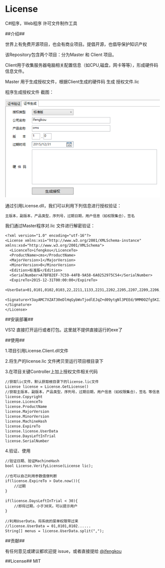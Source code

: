 # License
C#程序，Web程序 许可文件制作工具


##介绍##

世界上有免费开源项目，也会有商业项目。提倡开源，也倡导保护知识产权

该Repository包含两个项目：分为Master  和 Client 项目。

Client用于收集服务器电脑相关配置信息（如CPU,磁盘，网卡等等），形成硬件码信息文件。

Master 用于生成授权文件，根据Client生成的硬件码 生成 授权文件.lic

程序生成授权文件 截图：

![界面](制作授权文件.png)

通过引用License.dll，我们可以利用下列信息进行授权验证：

	主版本，副版本，产品类型，序列号，过期日期，用户信息（如权限集合），签名

我们通过Master程序对.lic 文件进行解密验证：

	<?xml version="1.0" encoding="utf-16"?>
	<License xmlns:xsi="http://www.w3.org/2001/XMLSchema-instance" xmlns:xsd="http://www.w3.org/2001/XMLSchema">
	  <LicenceTo>ifengkou</LicenceTo>
	  <ProductName>cms</ProductName>
	  <MajorVersion>1</MajorVersion>
	  <MinorVersion>0</MinorVersion>
	  <Edition>标准版</Edition>
	  <SerialNumber>A7BFB2EF-7C59-44FB-9A58-6A0252975C54</SerialNumber>
	  <ExpireTo>2015-12-31T00:00:00</ExpireTo>
	  <UserData>01,0101,0102,0103,22,2211,1133,2231,2202,2205,2207,2209,2206,2230</UserData>
	  <Signature>Y3ayAMC7XZAT30eDlHqGybWvTjodlEJqZ+d09ytgNl3PEEd/9MM0OZfg5KIJfyFY1DTA5r99oVsT4Q0umpAfO5Gw4XPymQhxShtiWRLlBB7GME2Z6rxQZoGdJkPWTamG6l2pFUqcS7PAC3Iqee7Lnc6G35ML8s9Uxa++Vt3D7Aw=</Signature>
	</License>


##安装部署##

VS12 直接打开运行或者打包。这里就不提供直接运行的exe了

##使用##

 1.项目引用License.Client.dll文件

 2.将生产的license.lic 文件拷贝至运行项目根目录下

 3.在项目关键Controller上加上授权文件相关代码

    //获取lic文件，默认获取根目录下的license.lic文件
    License license = License.GetLicense()
    //获取主版本，副版本，产品类型，序列号，过期日期，用户信息（如权限集合），签名 等信息
    license.Copyright
    license.LicenceTo
    license.ProductName
    license.MajorVersion
    license.MinorVersion
    license.MachineHash
    license.ExpireTo
    license.license.UserData
    license.DaysLeftInTrial
    license.SerialNumber


 4.验证、使用

 	//验证日期、验证MachineHash
 	bool License.VerifyLicense(License lic);

 	//也可以自己利用参数值做判断
	if(license.ExpireTo > Date.now()){
		//过期
	}

	if(license.DaysLeftInTrial < 30){
		//即将过期，小于30天。可以提示用户
	}

	//利用UserData，将系统的菜单权限带过来
	//license.UserData = 01,0101,0102......
	String[] menus = license.UserData.split(",");
	

##贡献##

有任何意见或建议都欢迎提 issue，或者直接提给 [@ifengkou](mail://ifengkou@hotmail.com)

##License##
MIT
